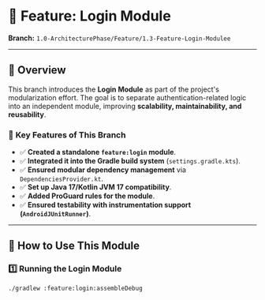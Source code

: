 # 🚀 Feature: Login Module

**Branch:** `1.0-ArchitecturePhase/Feature/1.3-Feature-Login-Modulee`

---

## 📌 Overview
This branch introduces the **Login Module** as part of the project's modularization effort. The goal is to separate authentication-related logic into an independent module, improving **scalability, maintainability, and reusability**.

### 🔹 **Key Features of This Branch**
- ✅ **Created a standalone `feature:login` module**.
- ✅ **Integrated it into the Gradle build system** (`settings.gradle.kts`).
- ✅ **Ensured modular dependency management** via `DependenciesProvider.kt`.
- ✅ **Set up Java 17/Kotlin JVM 17 compatibility**.
- ✅ **Added ProGuard rules for the module**.
- ✅ **Ensured testability with instrumentation support (`AndroidJUnitRunner`)**.

---

## 🔹 **How to Use This Module**
### **1️⃣ Running the Login Module**
```sh
./gradlew :feature:login:assembleDebug
